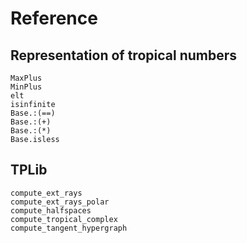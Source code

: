 # Reference

## Representation of tropical numbers

```@docs
MaxPlus
MinPlus
elt
isinfinite
Base.:(==)
Base.:(+)
Base.:(*)
Base.isless
```

## TPLib

```@docs
compute_ext_rays
compute_ext_rays_polar
compute_halfspaces
compute_tropical_complex
compute_tangent_hypergraph
```
